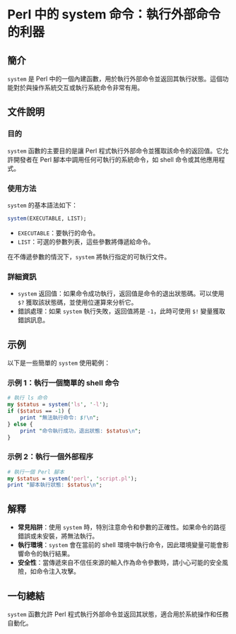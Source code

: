 <!--
Meta Description: # Perl 中的 system 命令：執行外部命令的利器 ## 簡介 `system` 是 Perl 中的一個內建函數，用於執行外部命令並返回其執行狀態。這個功能對於與操作系統交互或執行系統命令非常有用。 ## 文件說明 ### 目的 `system` 函數的主要目的是讓 Perl 程式執行外部命...
Meta Keywords: system, perl, status, shell, print
-->

# Perl 中的 system 命令：執行外部命令的利器

## 簡介
`system` 是 Perl 中的一個內建函數，用於執行外部命令並返回其執行狀態。這個功能對於與操作系統交互或執行系統命令非常有用。

## 文件說明
### 目的
`system` 函數的主要目的是讓 Perl 程式執行外部命令並獲取該命令的返回值。它允許開發者在 Perl 腳本中調用任何可執行的系統命令，如 shell 命令或其他應用程式。

### 使用方法
`system` 的基本語法如下：
```perl
system(EXECUTABLE, LIST);
```
- `EXECUTABLE`：要執行的命令。
- `LIST`：可選的參數列表，這些參數將傳遞給命令。

在不傳遞參數的情況下，`system` 將執行指定的可執行文件。

### 詳細資訊
- `system` 返回值：如果命令成功執行，返回值是命令的退出狀態碼。可以使用 ` $?` 獲取該狀態碼，並使用位運算來分析它。
- 錯誤處理：如果 `system` 執行失敗，返回值將是 `-1`，此時可使用 `$!` 變量獲取錯誤訊息。

## 示例
以下是一些簡單的 `system` 使用範例：

### 示例 1：執行一個簡單的 shell 命令
```perl
# 執行 ls 命令
my $status = system('ls', '-l');
if ($status == -1) {
    print "無法執行命令: $!\n";
} else {
    print "命令執行成功，退出狀態: $status\n";
}
```

### 示例 2：執行一個外部程序
```perl
# 執行一個 Perl 腳本
my $status = system('perl', 'script.pl');
print "腳本執行狀態: $status\n";
```

## 解釋
- **常見陷阱**：使用 `system` 時，特別注意命令和參數的正確性。如果命令的路徑錯誤或未安裝，將無法執行。
- **執行環境**：`system` 會在當前的 shell 環境中執行命令，因此環境變量可能會影響命令的執行結果。
- **安全性**：當傳遞來自不信任來源的輸入作為命令參數時，請小心可能的安全風險，如命令注入攻擊。

## 一句總結
`system` 函數允許 Perl 程式執行外部命令並返回其狀態，適合用於系統操作和任務自動化。